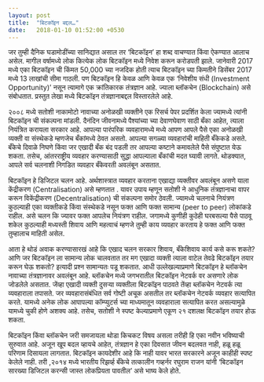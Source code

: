 ```yaml
---
layout: post
title:  "बिटकॉइन बद्दल…"
date:   2018-01-10 01:52:00 +0530
---
```


जर तुम्ही दैनिक घडामोडींच्या सानिद्यात असाल तर ‘बिटकॉइन’ हा शब्द वाचण्यात किंवा ऐकण्यात आलाच असेल. मागील वर्षामध्ये लोक कित्येक लोक बिटकॉइन मध्ये निवेश करून करोडपती झाले. जानेवारी 2017 मध्ये एका बिटकॉइन ची किंमत 50,000 च्या नजदिक होती त्याच बिटकॉइन च्या किमतीने डिसेंबर 2017 मध्ये 13 लाखांची सीमा गाठली. पण बिटकॉइन हि केवळ आणि केवळ एक ‘निवेशीय संधी (Investment Opportunity)’ नसून त्यामागे एक क्रांतिकारक तंत्रज्ञान आहे. ज्याला ब्लॉकचेन (Blockchain) असे संबोधतात. प्रस्तुत लेखा मध्ये बिटकॉइन तंत्रज्ञानाबद्दल विस्तारलेले आहे.

२००८ मध्ये सतोशी नाकामोटो नावाच्या अनोळखी व्यक्तीने एक रिसर्च पेपर प्रदर्शित केला ज्यामध्ये त्यांनी बिटकॉइन ची संकल्पना मांडली. दैनंदिन जीवनामध्ये पैश्यांच्या च्या देवाणघेवाण साठी बँका आहेत, त्याला नियंत्रित करायला सरकार आहे. आपल्या पारंपरिक व्यवहारामध्ये मध्ये आपण आपले पैसे एका अनोळखी व्यक्ती वा संस्थेकडे म्हणजेच बँकांमध्ये ठेवत असतो. आपल्या सगळ्या व्यवहारांची माहिती बँकेकडे असते. बँकेचे दिवाळे निघणे किंवा जर एखादी बँक बंद पडली तर आपल्या कष्टाने कमावलेले पैसे संपुष्टात येऊ शकता. तसेच, आंतरराष्ट्रीय व्यवहार करण्यासाठी सुद्धा आपल्याला बँकांची मदत घ्यावी लागते. थोडक्यात, आपले सर्व चलनाशी निगडित व्यवहार बँकेवरती अवलंबून असतात.

बिटकॉइन हे डिजिटल चलन आहे. अर्थशास्त्रात व्यवहार करताना एखाद्या व्यक्तीवर अवलंबून असणे याला केंद्रीकरण (Centralisation) असे म्हणतात . यावर उपाय म्हणून सतोशी ने आधुनिक तंत्रज्ञानाचा वापर करून विकेंद्रीकरण (Decentralisation) ची संकल्पना समोर ठेवली. ज्यामध्ये चलनाचे नियंत्रण कुठल्याही एका व्यक्तीकडे किंवा संस्थेकडे नसून फक्त आणि फक्त सामान्य (peer to peer) लोकांकडे राहील. असे चलन कि ज्यावर फक्त आपलेच नियंत्रण राहील. जगामध्ये कुणीही कुठेही घरबसल्या पैसे पाठवू शकेल कुठल्याही मध्यस्ती शिवाय आणि महत्वाचं म्हणजे तुम्ही काय व्यवहार करताय हे फक्त आणि फक्त तुम्हालाच माहिती असेल.

आता हे थोडं अवाक करण्यासारखं आहे कि एखाद चलन सरकार शिवाय, बँकेशिवाय कार्य कसे करू शकते? आणि जर बिटकॉइन ला सामान्य लोक चालवतात तर मग एखादा व्यक्ती त्याला वाटेल तेवढे बिटकॉइन तयार करून घेऊ शकतो? इत्यादी प्रश्न सामान्यतः पडू शकतात. आधी उल्लेखल्याप्रमाणे बिटकॉइन हे ब्लॉकचेन नावाच्या तंत्रज्ञानावर अवलंबून आहे. ब्लॉकचेन मध्ये जगभरातील बिटकॉइन नेटवर्क वर असणारे लोक जोडलेले असतात. जेंव्हा एखादी व्यक्ती दुसऱ्या व्यक्तीला बिटकॉइन पाठवते तेंव्हा ब्लॉकचेन नेटवर्क त्या व्यवहाराला तपासते. जर व्यवहारासंबंधित सर्व गोष्टी अचूक असतील तर ब्लॉकचेन नेटवर्क व्यवहार सत्यापित करते. यामध्ये अनेक लोक आपापल्या कॉम्प्युटर्स च्या माध्यमातून व्यवहाराला सत्यापित करत असल्यामुळे यामध्ये चुकी होणे अशक्य आहे. तसेच, सतोशी ने स्पष्ट केल्याप्रमाणे एकूण २१ दशलक्ष बिटकॉइन तयार होऊ शकता.

बिटकॉइन किंवा ब्लॉकचेन जरी समजायला थोडा किचकट विषय असला तरीही हि एका नवीन भविष्याची सुरुवात आहे. अजून खूप बदल व्हायचे आहेत, तंत्रज्ञान हे एका दिवसात जीवन बदलवत नाही, हळू हळू परिणाम दिसायला लागतात. बिटकॉइन कायदेशीर आहे कि नाही यावर भारत सरकारने अजून काहीही स्पष्ट केलेले नाही. तरी ,२०१४ मध्ये भारतीय रिझर्व्ह बँकेचे तत्कालीन गव्हर्नर रघुराम राजन यांनी ‘बिटकॉइन सारख्या डिजिटल करन्सी जास्त लोकप्रियता पावतील’ असे भाष्य केले होते.